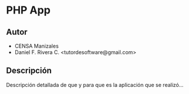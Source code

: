 <h1>PHP App</h1>
<h2>Autor</h2>
<ul>
<li>CENSA Manizales</li>
<li>Daniel F. Rivera C. &lt;tutordesoftware@gmail.com&gt;
</ul>
<h2>Descripción</h2>
<p>
Descripción detallada de que y para que es la aplicación que se realizó...
</p>
